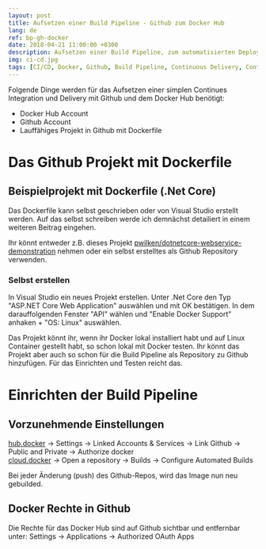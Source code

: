 ```yaml
---
layout: post
title: Aufsetzen einer Build Pipeline - Github zum Docker Hub
lang: de
ref: bp-gh-docker
date: 2018-04-21 11:00:00 +0300
description: Aufsetzen einer Build Pipeline, zum automatisierten Deployen von Docker images in der Docker Hub, aus Github heraus.
img: ci-cd.jpg
tags: [CI/CD, Docker, Github, Build Pipeline, Continuous Delivery, Continuous Integration, .Net Core]
---
```


Folgende Dinge werden für das Aufsetzen einer simplen Continues Integration und Delivery mit Github und dem Docker Hub benötigt:
+ Docker Hub Account
+ Github Account
+ Lauffähiges Projekt in Github mit Dockerfile

# Das Github Projekt mit Dockerfile
## Beispielprojekt mit Dockerfile (.Net Core)
Das Dockerfile kann selbst geschrieben oder von Visual Studio erstellt werden. 
Auf das selbst schreiben werde ich demnächst detailiert in einem weiteren Beitrag eingehen.

Ihr könnt entweder z.B. dieses Projekt 
<a href="https://github.com/pwilken/dotnetcore-webservice-demonstration" rel="pwilken/dotnetcore-webservice-demonstration">pwilken/dotnetcore-webservice-demonstration</a>
nehmen oder ein selbst erstelltes als Github Repository verwenden.

### Selbst erstellen
In Visual Studio ein neues Projekt erstellen. 
Unter .Net Core den Typ "ASP.NET Core Web Application" auswählen und mit OK bestätigen.
In dem darauffolgenden Fenster "API" wählen und "Enable Docker Support" anhaken + "OS: Linux" auswählen. 

Das Projekt könnt ihr, wenn ihr Docker lokal installiert habt und auf Linux Container gestellt habt, so schon lokal mit Docker testen.
Ihr könnt das Projekt aber auch so schon für die Build Pipeline als Repository zu Github hinzufügen. 
Für das Einrichten und Testen reicht das.

# Einrichten der Build Pipeline
## Vorzunehmende Einstellungen
<a href="https://hub.docker.com/" rel="hub.docker">hub.docker</a> -> Settings -> Linked Accounts & Services -> Link Github -> Public and Private -> Authorize docker <br/>
<a href="https://cloud.docker.com" rel="cloud.docker">cloud.docker</a> -> Open a repository -> Builds -> Configure Automated Builds
 
Bei jeder Änderung (push) des Github-Repos, wird das Image nun neu gebuilded.

## Docker Rechte in Github
Die Rechte für das Docker Hub sind auf Github sichtbar und entfernbar unter:
Settings -> Applications -> Authorized OAuth Apps
